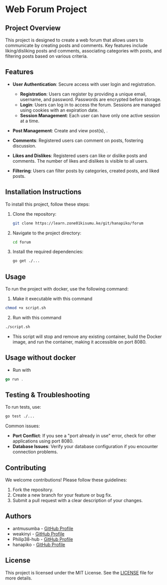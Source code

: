 # Web Forum Project

## Project Overview
This project is designed to create a web forum that allows users to communicate by creating posts and comments. Key features include liking/disliking posts and comments, associating categories with posts, and filtering posts based on various criteria.

## Features
- **User Authentication**: Secure access with user login and registration.
  - **Registration**: Users can register by providing a unique email, username, and password. Passwords are encrypted before storage.
  - **Login**: Users can log in to access the forum. Sessions are managed using cookies with an expiration date.
  - **Session Management**: Each user can have only one active session at a time.

- **Post Management**: Create and view post(s), .
- **Comments**: Registered users can comment on posts, fostering discussion.
- **Likes and Dislikes**: Registered users can like or dislike posts and comments. The number of likes and dislikes is visible to all users.
- **Filtering**: Users can filter posts by categories, created posts, and liked posts.

## Installation Instructions
To install this project, follow these steps:
1. Clone the repository: 
   ```bash
   git clone https://learn.zone01kisumu.ke/git/hanapiko/forum
2. Navigate to the project directory:
   ```bash
   cd forum
   ```
3. Install the required dependencies:
   ```bash
   go get ./...
   ```

## Usage
To run the project with docker, use the following command:
1. Make it executable with this command
```bash
chmod +x script.sh
```
2. Run with this command
```bash
./script.sh
```
- This script will stop and remove any existing container, build the Docker image, and run the container, making it accessible on port 8080.

## Usage without docker
- Run with
``` go
go run .
```

## Testing & Troubleshooting
To run tests, use:
```bash
go test ./...
```
Common issues:
- **Port Conflict**: If you see a "port already in use" error, check for other applications using port 8080.
- **Database Issues**: Verify your database configuration if you encounter connection problems.

## Contributing
We welcome contributions! Please follow these guidelines:
1. Fork the repository.
2. Create a new branch for your feature or bug fix.
3. Submit a pull request with a clear description of your changes.


## Authors
- antmusumba - [GitHub Profile](https://github.com/antmusumba)
- weakinyi - [GitHub Profile](https://github.com/Wendy-Tabitha)
- Philip38-hub - [GitHub Profile](https://github.com/Philip38-hub)
- hanapiko - [GitHub Profile](https://github.com/hanapiko)



## License
This project is licensed under the MIT License. See the [LICENSE](LICENSE) file for more details.